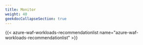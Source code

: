 ```yaml
---
title: Monitor
weight: 40
geekdocCollapseSection: true
---
```


{{< azure-waf-workloads-recommendationlist name="azure-waf-workloads-recommendationlist" >}}
